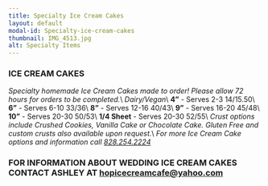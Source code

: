 ```yaml
---
title: Specialty Ice Cream Cakes
layout: default
modal-id: Specialty-ice-cream-cakes
thumbnail: IMG_4513.jpg
alt: Specialty Items 
---
```

### ICE CREAM CAKES
*Specialty homemade Ice Cream Cakes made to order! Please allow 72 hours for orders to be completed.*\\
*Dairy/Vegan*\\
**4”** - Serves 2-3 $14/$15.50\\
**6”** - Serves 6-10 $33/$36\\
**8”** - Serves 12-16 $40/$43\\
**9”** - Serves 16-20 $45/$48\\
**10”** - Serves 20-30 $50/$53\\
**1/4 Sheet** - Serves 20-30 $52/$55\\
*Crust options include Crushed Cookies, Vanilla Cake or Chocolate Cake. Gluten Free and custom crusts also available upon request.*\\
*For more Ice Cream Cake options and information call <a href="tel:18282542224">828.254.2224</a>*

### FOR INFORMATION ABOUT WEDDING ICE CREAM CAKES CONTACT ASHLEY AT hopicecreamcafe@yahoo.com
